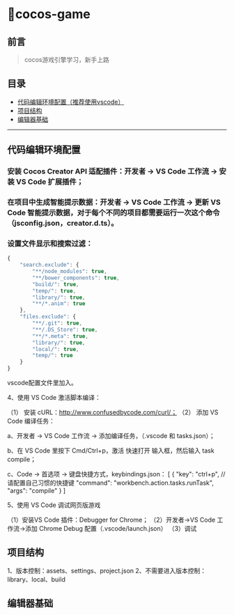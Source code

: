 # cocos-game

## 前言

> cocos游戏引擎学习，新手上路

## 目录
- [代码编辑环境配置（推荐使用vscode）](#代码编辑环境配置)
- [项目结构](#项目结构)
- [编辑器基础](#编辑其基础)

---

## 代码编辑环境配置

### 安装 Cocos Creator API 适配插件：开发者 -> VS Code 工作流 -> 安装 VS Code 扩展插件；

### 在项目中生成智能提示数据：开发者 -> VS Code 工作流 -> 更新 VS Code 智能提示数据，对于每个不同的项目都需要运行一次这个命令（jsconfig.json，creator.d.ts）。

### 设置文件显示和搜索过滤：

```js
{
    "search.exclude": {
        "**/node_modules": true,
        "**/bower_components": true,
        "build/": true,
        "temp/": true,
        "library/": true,
        "**/*.anim": true
    },
    "files.exclude": {
        "**/.git": true,
        "**/.DS_Store": true,
        "**/*.meta": true,
        "library/": true,
        "local/": true,
        "temp/": true
    }
}
```
vscode配置文件里加入。




4、使用 VS Code 激活脚本编译：

（1） 安装 cURL：http://www.confusedbycode.com/curl/；
（2） 添加 VS Code 编译任务：

a、开发者 -> VS Code 工作流 -> 添加编译任务，（.vscode 和 tasks.json）；

b、在 VS Code 里按下 Cmd/Ctrl+p，激活 快速打开 输入框，然后输入 task compile；

c、Code -> 首选项 -> 键盘快捷方式，keybindings.json：
[
    {
        "key": "ctrl+p", //请配置自己习惯的快捷键
        "command": "workbench.action.tasks.runTask",
        "args": "compile"
    }
]



5、使用 VS Code 调试网页版游戏

（1）安装VS Code 插件：Debugger for Chrome；
（2）开发者->VS Code 工作流->添加 Chrome Debug 配置（.vscode/launch.json）
（3）调试


## 项目结构
1、版本控制：assets、settings、project.json
2、不需要进入版本控制：library、local、build




## 编辑器基础